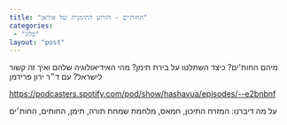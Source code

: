```yaml
---
title: "החות׳ים - הזרוע התימנית של איראן"
categories: 
 - "בלוג"
layout: "post"
---
```


מיהם החות'ים? כיצד השתלטו על בירת תימן? מהי האידיאולוגיה שלהם ואיך זה קשור לישראל? עם ד״ר ירון פרידמן

<https://podcasters.spotify.com/pod/show/hashavua/episodes/--e2bnbnf>

על מה דיברנו: המזרח התיכון, חמאס, מלחמת שמחת תורה, תימן, החותים, החות׳ים
